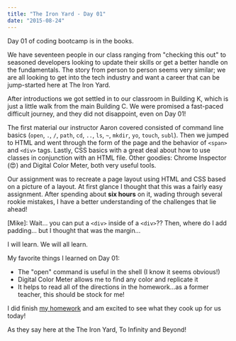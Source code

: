 ```yaml
---
title: "The Iron Yard - Day 01"
date: "2015-08-24"
---
```


Day 01 of coding bootcamp is in the books.

We have seventeen people in our class ranging from "checking this out" to seasoned developers looking to update their skills or get a better handle on the fundamentals. The story from person to person seems very similar; we are all looking to get into the tech industry and want a career that can be jump-started here at The Iron Yard.

After introductions we got settled in to our classroom in Building K, which is just a little walk from the main Building C. We were promised a fast-paced difficult journey, and they did not disappoint, even on Day 01!

The first material our instructor Aaron covered consisted of command line basics (`open`, `.`, `/`, `path`, `cd`, `..`, `ls`, `~`, `mkdir`, `yo`, `touch`, `subl`). Then we jumped to HTML and went through the form of the page and the behavior of `<span>` and `<div>` tags. Lastly, CSS basics with a great deal about how to use classes in conjunction with an HTML file. Other goodies: Chrome Inspector (😍) and Digital Color Meter, both very useful tools.

Our assignment was to recreate a page layout using HTML and CSS based on a picture of a layout. At first glance I thought that this was a fairly easy assignment. After spending about **six hours** on it, wading through several rookie mistakes, I have a better understanding of the challenges that lie ahead!

[Mike]: Wait… you can put a `<div>` inside of a `<div>`?? Then, where do I add padding… but I thought that was the margin…

I will learn. We will all learn.

My favorite things I learned on Day 01:

* The "open" command is useful in the shell (I know it seems obvious!)
* Digital Color Meter allows me to find any color and replicate it
* It helps to read all of the directions in the homework…as a former teacher, this should be stock for me!

I did finish [my homework](http://drumsensei.com/warehouse/homework/index.html) and am excited to see what they cook up for us today!

As they say here at the The Iron Yard, To Infinity and Beyond!
